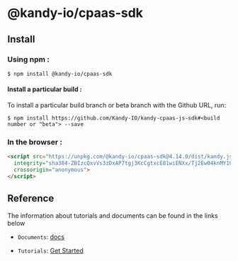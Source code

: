 # @kandy-io/cpaas-sdk

## Install

### Using npm :

`$ npm install @kandy-io/cpaas-sdk`

#### Install a particular build :

To install a particular build branch or beta branch with the Github URL, run:

`$ npm install https://github.com/Kandy-IO/kandy-cpaas-js-sdk#<build number or "beta"> --save`

### In the browser :
```html
<script src="https://unpkg.com/@kandy-io/cpaas-sdk@4.14.0/dist/kandy.js"
  integrity="sha384-ZBIzcQxvVs3zDxAP7tgj3KcCgtxcE81wiENXx/Tj2Ew04knMY1OQnOcS+hHpIkGC"
  crossorigin="anonymous">
</script>
```
## Reference

The information about tutorials and documents can be found in the links below

* `Documents`: [docs](https://kandy-io.github.io/kandy-cpaas-js-sdk/docs)

* `Tutorials`:  [Get Started](https://kandy-io.github.io/kandy-cpaas-js-sdk/tutorials/?KANDY=Kandy&KANDYTURN1=turns:turn-1-cpaas.att.com:443?transport=tcp&KANDYTURN2=turns:turn-2-cpaas.att.com:443?transport=tcp&KANDYSTUN1=stun:turn-1-cpaas.att.com:3478?transport=udp&KANDYSTUN2=stun:turn-2-cpaas.att.com:3478?transport=udp&KANDYFQDN=oauth-cpaas.att.com#/Get%20Started)
